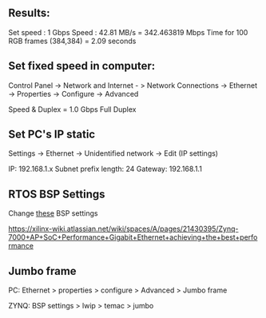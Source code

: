 ## Results:

Set speed   : 1 Gbps
Speed       : 42.81 MB/s = 342.463819 Mbps
Time for 100 RGB frames (384,384) = 2.09 seconds


## Set fixed speed in computer:

Control Panel -> Network and Internet - > Network Connections -> Ethernet -> Properties -> Configure -> Advanced

Speed & Duplex = 1.0 Gbps Full Duplex

## Set PC's IP static

Settings -> Ethernet -> Unidentified network -> Edit (IP settings)

IP: 192.168.1.x
Subnet prefix length: 24
Gateway: 192.168.1.1

## RTOS BSP Settings

Change [these]() BSP settings

https://xilinx-wiki.atlassian.net/wiki/spaces/A/pages/21430395/Zynq-7000+AP+SoC+Performance+Gigabit+Ethernet+achieving+the+best+performance

## Jumbo frame

PC: Ethernet > properties > configure > Advanced > Jumbo frame

ZYNQ: BSP settings > lwip > temac > jumbo
